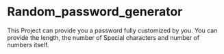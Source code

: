 # Random_password_generator
This Project can provide you a password fully customized by you. You can provide the length, the number of Special characters and number of numbers itself.
